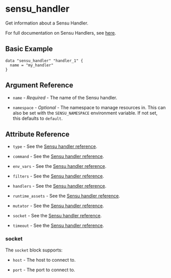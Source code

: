 # sensu_handler

Get information about a Sensu Handler.

For full documentation on Sensu Handlers, see [here](https://docs.sensu.io/sensu-go/5.0/reference/handlers).

## Basic Example

```hcl
data "sensu_handler" "handler_1" {
  name = "my_handler"
}
```

## Argument Reference

* `name` - *Required* - The name of the Sensu handler.

* `namespace` - *Optional* - The namespace to manage resources in. This can
  also be set with the `SENSU_NAMESPACE` environment variable. If not set,
  this defaults to `default`.

## Attribute Reference

* `type` - See the [Sensu handler reference](https://docs.sensu.io/sensu-go/5.0/reference/handlers/#handler-attributes).

* `command` - See the [Sensu handler reference](https://docs.sensu.io/sensu-go/5.0/reference/handlers/#handler-attributes).

* `env_vars` - See the [Sensu handler reference](https://docs.sensu.io/sensu-go/5.0/reference/handlers/#handler-attributes).

* `filters` - See the [Sensu handler reference](https://docs.sensu.io/sensu-go/5.0/reference/handlers/#handler-attributes).

* `handlers` - See the [Sensu handler reference](https://docs.sensu.io/sensu-go/5.0/reference/handlers/#handler-attributes).

* `runtime_assets` - See the [Sensu handler reference](https://docs.sensu.io/sensu-go/5.0/reference/handlers/#handler-attributes).

* `mutator` - See the [Sensu handler reference](https://docs.sensu.io/sensu-go/5.0/reference/handlers/#handler-attributes).

* `socket` - See the [Sensu handler reference](https://docs.sensu.io/sensu-go/5.0/reference/handlers/#handler-attributes).

* `timeout` - See the [Sensu handler reference](https://docs.sensu.io/sensu-go/5.0/reference/handlers/#handler-attributes).

### socket

The `socket` block supports:

* `host` - The host to connect to.

* `port` - The port to connect to.
